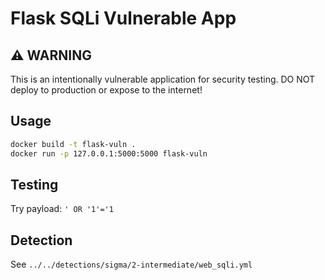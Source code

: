 # Flask SQLi Vulnerable App

## ⚠️ WARNING
This is an intentionally vulnerable application for security testing.
DO NOT deploy to production or expose to the internet!

## Usage
```bash
docker build -t flask-vuln .
docker run -p 127.0.0.1:5000:5000 flask-vuln
```

## Testing
Try payload: `' OR '1'='1`

## Detection
See `../../detections/sigma/2-intermediate/web_sqli.yml`
